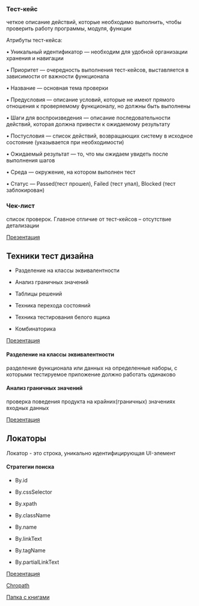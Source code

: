 ### Тест-кейс
четкое описание действий, которые необходимо выполнить, чтобы проверить работу программы, модуля, функции

Атрибуты тест-кейса:

• Уникальный идентификатор — необходим для удобной организации хранения и навигации

• Приоритет — очередность выполнения тест-кейсов, выставляется в зависимости от важности функционала

• Название — основная тема проверки

• Предусловия — описание условий, которые не имеют прямого отношения к проверяемому функционалу, но должны быть выполнены

• Шаги для воспроизведения — описание последовательности действий, которая должна привести к ожидаемому результату

• Постусловия — список действий, возвращающих систему в исходное состояние (указывается при необходимости)

• Ожидаемый результат — то, что мы ожидаем увидеть после выполнения шагов

• Среда — окружение, на котором выполнен тест

• Статус — Passed(тест прошел), Failed (тест упал), Blocked (тест заблокирован)

### Чек-лист
список проверок. Главное отличие от тест-кейсов – отсутствие детализации

[Презентация](https://docs.google.com/presentation/d/13YUn2uVaicaXqHd11xdY6vedCcIYptK-/edit?usp=drive_link&ouid=100462493827587974016&rtpof=true&sd=true)

## Техники тест дизайна
- Разделение на классы эквивалентности

- Анализ граничных значений

- Таблицы решений

- Техника перехода состояний

- Техника тестирования белого ящика

- Комбинаторика

[Презентация](https://docs.google.com/presentation/d/1nV0N7UcqEr6PVnhFQBh9qTJ2khhfiGKs/edit?usp=drive_link&ouid=100462493827587974016&rtpof=true&sd=true)

#### Разделение на классы эквивалентности
разделение функционала или данных на определенные наборы, с которыми тестируемое приложение должно работать одинаково

#### Анализ граничных значений
проверка поведения продукта на крайних(граничных) значениях входных данных

[Презентация](https://docs.google.com/presentation/d/1uVdcKJUaDrAZDnBAJzQsBDkojhb80AkQ/edit?usp=drive_link&ouid=100462493827587974016&rtpof=true&sd=true)

## Локаторы

Локатор - это строка, уникально идентифицирующая UI-элемент

#### Стратегии поиска

- By.id

- By.cssSelector

- By.xpath

- By.className

- By.name

- By.linkText

- By.tagName

- By.partialLinkText

[Презентация](https://docs.google.com/presentation/d/1n-pSPAs27r0zCi4aPtiZQAysjkZv9bBN/edit?usp=drive_link&ouid=100462493827587974016&rtpof=true&sd=true)

[Chropath](https://chrome.google.com/webstore/detail/chropath/ljngjbnaijcbncmcnjfhigebomdlkcjo)


[Папка с книгами](https://drive.google.com/drive/folders/1OFzHMbb_5M_6s7C9dKOEFT1k6SUonogN?usp=sharing)